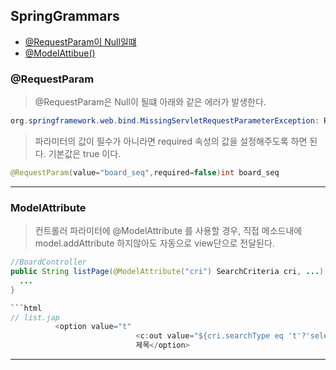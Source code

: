 ## SpringGrammars

- [@RequestParam이 Null일떄](#requestparam)
- [@ModelAttibue()](#modelattribute)


### @RequestParam

> @RequestParam은 Null이 될떄 아래와 같은 에러가 발생한다.

```java
org.springframework.web.bind.MissingServletRequestParameterException: Required int parameter 'board_seq' is not present
```

> 파라미터의 값이 필수가 아니라면 required 속성의 값을 설정해주도록 하면 된다. 기본값은 true 이다.

```java
@RequestParam(value="board_seq",required=false)int board_seq
```

---

### ModelAttribute

>컨트롤러 파라미터에 @ModelAttribute 를 사용할 경우, 직접 메소드내에 model.addAttribute 하지않아도 자동으로 view단으로 전달된다.

```java
//BoardController
public String listPage(@ModelAttribute("cri") SearchCriteria cri, ...) throws Exception {
  ...
}

```html
// list.jap
          <option value="t"
							<c:out value="${cri.searchType eq 't'?'selected':''}"/>>
							제목</option>
```

---
